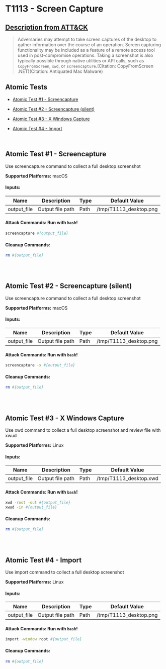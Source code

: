 # T1113 - Screen Capture
## [Description from ATT&CK](https://attack.mitre.org/techniques/T1113)
<blockquote>Adversaries may attempt to take screen captures of the desktop to gather information over the course of an operation. Screen capturing functionality may be included as a feature of a remote access tool used in post-compromise operations. Taking a screenshot is also typically possible through native utilities or API calls, such as <code>CopyFromScreen</code>, <code>xwd</code>, or <code>screencapture</code>.(Citation: CopyFromScreen .NET)(Citation: Antiquated Mac Malware)
</blockquote>

## Atomic Tests

- [Atomic Test #1 - Screencapture](#atomic-test-1---screencapture)

- [Atomic Test #2 - Screencapture (silent)](#atomic-test-2---screencapture-silent)

- [Atomic Test #3 - X Windows Capture](#atomic-test-3---x-windows-capture)

- [Atomic Test #4 - Import](#atomic-test-4---import)


<br/>

## Atomic Test #1 - Screencapture
Use screencapture command to collect a full desktop screenshot

**Supported Platforms:** macOS




#### Inputs:
| Name | Description | Type | Default Value | 
|------|-------------|------|---------------|
| output_file | Output file path | Path | /tmp/T1113_desktop.png|


#### Attack Commands: Run with `bash`! 


```bash
screencapture #{output_file}
```

#### Cleanup Commands:
```bash
rm #{output_file}
```





<br/>
<br/>

## Atomic Test #2 - Screencapture (silent)
Use screencapture command to collect a full desktop screenshot

**Supported Platforms:** macOS




#### Inputs:
| Name | Description | Type | Default Value | 
|------|-------------|------|---------------|
| output_file | Output file path | Path | /tmp/T1113_desktop.png|


#### Attack Commands: Run with `bash`! 


```bash
screencapture -x #{output_file}
```

#### Cleanup Commands:
```bash
rm #{output_file}
```





<br/>
<br/>

## Atomic Test #3 - X Windows Capture
Use xwd command to collect a full desktop screenshot and review file with xwud

**Supported Platforms:** Linux




#### Inputs:
| Name | Description | Type | Default Value | 
|------|-------------|------|---------------|
| output_file | Output file path | Path | /tmp/T1113_desktop.xwd|


#### Attack Commands: Run with `bash`! 


```bash
xwd -root -out #{output_file}
xwud -in #{output_file}
```

#### Cleanup Commands:
```bash
rm #{output_file}
```





<br/>
<br/>

## Atomic Test #4 - Import
Use import command to collect a full desktop screenshot

**Supported Platforms:** Linux




#### Inputs:
| Name | Description | Type | Default Value | 
|------|-------------|------|---------------|
| output_file | Output file path | Path | /tmp/T1113_desktop.png|


#### Attack Commands: Run with `bash`! 


```bash
import -window root #{output_file}
```

#### Cleanup Commands:
```bash
rm #{output_file}
```





<br/>
